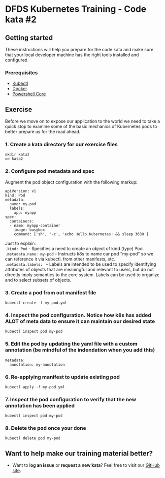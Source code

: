 DFDS Kubernetes Training - Code kata #2
======================================

## Getting started

These instructions will help you prepare for the code kata and make sure that your local developer machine has the right tools installed and configured.

### Prerequisites

* [Kubectl](https://kubernetes.io/docs/tasks/tools/install-kubectl/)
* [Docker](https://www.docker.com/products/docker-desktop)
* [Powershell Core](https://docs.microsoft.com/en-us/powershell/scripting/install/installing-powershell?view=powershell-6)

## Exercise

Before we move on to expose our application to the world we need to take a quick stop to examine some of the basic mechanics of Kubernetes pods to better prepare us for the road ahead.

### 1. Create a kata directory for our exercise files
`mkdir kata2`<br/>
`cd kata2`

### 2. Configure pod metadata and spec
Augment the pod object configuration with the following markup:

```
apiVersion: v1
kind: Pod
metadata:
  name: my-pod
  labels:
    app: myapp
spec:
  containers:
  - name: myapp-container
    image: busybox
    command: ['sh', '-c', 'echo Hello Kubernetes! && sleep 3600']
```

Just to explain: <br/>
`.kind: Pod` - Specifies a need to create an object of kind (type) Pod. <br/>
`.metadata.name: my-pod` - Instructs k8s to name our pod "my-pod" so we can reference it via kubectl, from other manifests, etc. <br/>
`.metadata.labels: ` - Labels are intended to be used to specify identifying attributes of objects that are meaningful and relevant to users, but do not directly imply semantics to the core system. Labels can be used to organize and to select subsets of objects.<br/>

### 3. Create a pod from out manifest file
`kubectl create -f my-pod.yml`

### 4. Inspect the pod configuration. Notice how k8s has added ALOT of meta data to ensure it can maintain our desired state
`kubectl inspect pod my-pod`

### 5. Edit the pod by updating the yaml file with a custom annotation (be mindful of the indendation when you add this)

```
metadata:
  annotation: my-annotation
```

### 6. Re-applying manifest to update existing pod
`kubectl apply -f my-pod.yml`

### 7. Inspect the pod configuration to verify that the new annotation has been applied
`kubectl inspect pod my-pod`

### 8. Delete the pod once your done
`kubectl delete pod my-pod`

## Want to help make our training material better?

 * Want to **log an issue** or **request a new kata**? Feel free to visit our [GitHub site](https://github.com/dfds/ded-dojo/issues).
